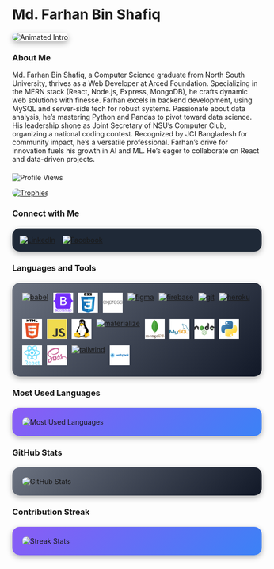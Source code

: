 <h1>Md. Farhan Bin Shafiq</h1>

<div style="margin: 20px 0;">
  <img src="https://readme-typing-svg.herokuapp.com?font=Raleway&color=8B5CF6&size=24&width=600&lines=Welcome+to+My+GitHub+Profile!;MERN+Stack+%7C+Data+Science+%7C+AI+%26+ML;Let's+Build+Something+Amazing!" alt="Animated Intro" style="border-radius: 15px; box-shadow: 0 4px 12px rgba(0,0,0,0.3);">
</div>

<h3>About Me</h3>
<p>
Md. Farhan Bin Shafiq, a Computer Science graduate from North South University, thrives as a  Web Developer at Arced Foundation. Specializing in the MERN stack (React, Node.js, Express, MongoDB), he crafts dynamic web solutions with finesse. Farhan excels in backend development, using MySQL and server-side tech for robust systems. Passionate about data analysis, he’s mastering Python and Pandas to pivot toward data science. His leadership shone as Joint Secretary of NSU’s Computer Club, organizing a national coding contest. Recognized by JCI Bangladesh for community impact, he’s a versatile professional. Farhan’s drive for innovation fuels his growth in AI and ML. He’s eager to collaborate on React and data-driven projects.
</p>

<div style="margin: 20px 0;">
  <p><img src="https://komarev.com/ghpvc/?username=farhanbinshafiq&label=Profile%20Views&color=8B5CF6&style=flat-square" alt="Profile Views" style="transition: transform 0.3s ease;" onmouseover="this.style.transform='scale(1.1)';" onmouseout="this.style.transform='scale(1)';"></p>
  <p><a href="https://github.com/ryo-ma/github-profile-trophy"><img src="https://github-profile-trophy.vercel.app/?username=farhanbinshafiq&theme=onedark&margin-w=10&margin-h=10" alt="Trophies" style="border-radius: 10px; transition: transform 0.3s ease;" onmouseover="this.style.transform='scale(1.02)';" onmouseout="this.style.transform='scale(1)';"></a></p>
</div>

<h3>Connect with Me</h3>
<div style="display: flex; justify-content: flex-start; gap: 15px; flex-wrap: wrap; background: #1F2937; padding: 15px; border-radius: 15px; margin: 20px 0; box-shadow: 0 4px 12px rgba(0,0,0,0.3); transition: transform 0.3s ease;" onmouseover="this.style.transform='scale(1.02)'; this.style.boxShadow='0 6px 16px rgba(0,0,0,0.4)';" onmouseout="this.style.transform='scale(1)'; this.style.boxShadow='0 4px 12px rgba(0,0,0,0.3)';">
  <a href="https://linkedin.com/in/farhan-bin-shafiq" target="_blank"><img src="https://raw.githubusercontent.com/rahuldkjain/github-profile-readme-generator/master/src/images/icons/Social/linked-in-alt.svg" alt="LinkedIn" height="40" width="40" style="transition: transform 0.3s ease;" onmouseover="this.style.transform='scale(1.2)';" onmouseout="this.style.transform='scale(1)';"></a>
  <a href="https://fb.com/farhanbshafiq" target="_blank"><img src="https://raw.githubusercontent.com/rahuldkjain/github-profile-readme-generator/master/src/images/icons/Social/facebook.svg" alt="Facebook" height="40" width="40" style="transition: transform 0.3s ease;" onmouseover="this.style.transform='scale(1.2)';" onmouseout="this.style.transform='scale(1)';"></a>
</div>

<h3>Languages and Tools</h3>
<div style="display: flex; flex-wrap: wrap; justify-content: flex-start; gap: 10px; background: linear-gradient(135deg, #6B7280, #111827); padding: 20px; border-radius: 15px; margin: 20px 0; box-shadow: 0 4px 12px rgba(0,0,0,0.3); transition: transform 0.3s ease;" onmouseover="this.style.transform='scale(1.02)'; this.style.boxShadow='0 6px 16px rgba(0,0,0,0.4)';" onmouseout="this.style.transform='scale(1)'; this.style.boxShadow='0 4px 12px rgba(0,0,0,0.3)';">
  <a href="https://babeljs.io/" target="_blank" rel="noreferrer"><img src="https://www.vectorlogo.zone/logos/babeljs/babeljs-icon.svg" alt="babel" width="40" height="40" style="transition: transform 0.3s ease;" onmouseover="this.style.transform='scale(1.2)';" onmouseout="this.style.transform='scale(1)';"></a>
  <a href="https://getbootstrap.com" target="_blank" rel="noreferrer"><img src="https://raw.githubusercontent.com/devicons/devicon/master/icons/bootstrap/bootstrap-plain-wordmark.svg" alt="bootstrap" width="40" height="40" style="transition: transform 0.3s ease;" onmouseover="this.style.transform='scale(1.2)';" onmouseout="this.style.transform='scale(1)';"></a>
  <a href="https://www.w3schools.com/css/" target="_blank" rel="noreferrer"><img src="https://raw.githubusercontent.com/devicons/devicon/master/icons/css3/css3-original-wordmark.svg" alt="css3" width="40" height="40" style="transition: transform 0.3s ease;" onmouseover="this.style.transform='scale(1.2)';" onmouseout="this.style.transform='scale(1)';"></a>
  <a href="https://expressjs.com" target="_blank" rel="noreferrer"><img src="https://raw.githubusercontent.com/devicons/devicon/master/icons/express/express-original-wordmark.svg" alt="express" width="40" height="40" style="transition: transform 0.3s ease;" onmouseover="this.style.transform='scale(1.2)';" onmouseout="this.style.transform='scale(1)';"></a>
  <a href="https://www.figma.com/" target="_blank" rel="noreferrer"><img src="https://www.vectorlogo.zone/logos/figma/figma-icon.svg" alt="figma" width="40" height="40" style="transition: transform 0.3s ease;" onmouseover="this.style.transform='scale(1.2)';" onmouseout="this.style.transform='scale(1)';"></a>
  <a href="https://firebase.google.com/" target="_blank" rel="noreferrer"><img src="https://www.vectorlogo.zone/logos/firebase/firebase-icon.svg" alt="firebase" width="40" height="40" style="transition: transform 0.3s ease;" onmouseover="this.style.transform='scale(1.2)';" onmouseout="this.style.transform='scale(1)';"></a>
  <a href="https://git-scm.com/" target="_blank" rel="noreferrer"><img src="https://www.vectorlogo.zone/logos/git-scm/git-scm-icon.svg" alt="git" width="40" height="40" style="transition: transform 0.3s ease;" onmouseover="this.style.transform='scale(1.2)';" onmouseout="this.style.transform='scale(1)';"></a>
  <a href="https://heroku.com" target="_blank" rel="noreferrer"><img src="https://www.vectorlogo.zone/logos/heroku/heroku-icon.svg" alt="heroku" width="40" height="40" style="transition: transform 0.3s ease;" onmouseover="this.style.transform='scale(1.2)';" onmouseout="this.style.transform='scale(1)';"></a>
  <a href="https://www.w3.org/html/" target="_blank" rel="noreferrer"><img src="https://raw.githubusercontent.com/devicons/devicon/master/icons/html5/html5-original-wordmark.svg" alt="html5" width="40" height="40" style="transition: transform 0.3s ease;" onmouseover="this.style.transform='scale(1.2)';" onmouseout="this.style.transform='scale(1)';"></a>
  <a href="https://developer.mozilla.org/en-US/docs/Web/JavaScript" target="_blank" rel="noreferrer"><img src="https://raw.githubusercontent.com/devicons/devicon/master/icons/javascript/javascript-original.svg" alt="javascript" width="40" height="40" style="transition: transform 0.3s ease;" onmouseover="this.style.transform='scale(1.2)';" onmouseout="this.style.transform='scale(1)';"></a>
  <a href="https://www.linux.org/" target="_blank" rel="noreferrer"><img src="https://raw.githubusercontent.com/devicons/devicon/master/icons/linux/linux-original.svg" alt="linux" width="40" height="40" style="transition: transform 0.3s ease;" onmouseover="this.style.transform='scale(1.2)';" onmouseout="this.style.transform='scale(1)';"></a>
  <a href="https://materializecss.com/" target="_blank" rel="noreferrer"><img src="https://raw.githubusercontent.com/prplx/svg-logos/5585531d45d294869c4eaab4d7cf2e9c167710a9/svg/materialize.svg" alt="materialize" width="40" height="40" style="transition: transform 0.3s ease;" onmouseover="this.style.transform='scale(1.2)';" onmouseout="this.style.transform='scale(1)';"></a>
  <a href="https://www.mongodb.com/" target="_blank" rel="noreferrer"><img src="https://raw.githubusercontent.com/devicons/devicon/master/icons/mongodb/mongodb-original-wordmark.svg" alt="mongodb" width="40" height="40" style="transition: transform 0.3s ease;" onmouseover="this.style.transform='scale(1.2)';" onmouseout="this.style.transform='scale(1)';"></a>
  <a href="https://www.mysql.com/" target="_blank" rel="noreferrer"><img src="https://raw.githubusercontent.com/devicons/devicon/master/icons/mysql/mysql-original-wordmark.svg" alt="mysql" width="40" height="40" style="transition: transform 0.3s ease;" onmouseover="this.style.transform='scale(1.2)';" onmouseout="this.style.transform='scale(1)';"></a>
  <a href="https://nodejs.org" target="_blank" rel="noreferrer"><img src="https://raw.githubusercontent.com/devicons/devicon/master/icons/nodejs/nodejs-original-wordmark.svg" alt="nodejs" width="40" height="40" style="transition: transform 0.3s ease;" onmouseover="this.style.transform='scale(1.2)';" onmouseout="this.style.transform='scale(1)';"></a>
  <a href="https://www.python.org" target="_blank" rel="noreferrer"><img src="https://raw.githubusercontent.com/devicons/devicon/master/icons/python/python-original.svg" alt="python" width="40" height="40" style="transition: transform 0.3s ease;" onmouseover="this.style.transform='scale(1.2)';" onmouseout="this.style.transform='scale(1)';"></a>
  <a href="https://reactjs.org/" target="_blank" rel="noreferrer"><img src="https://raw.githubusercontent.com/devicons/devicon/master/icons/react/react-original-wordmark.svg" alt="react" width="40" height="40" style="transition: transform 0.3s ease;" onmouseover="this.style.transform='scale(1.2)';" onmouseout="this.style.transform='scale(1)';"></a>
  <a href="https://sass-lang.com" target="_blank" rel="noreferrer"><img src="https://raw.githubusercontent.com/devicons/devicon/master/icons/sass/sass-original.svg" alt="sass" width="40" height="40" style="transition: transform 0.3s ease;" onmouseover="this.style.transform='scale(1.2)';" onmouseout="this.style.transform='scale(1)';"></a>
  <a href="https://tailwindcss.com/" target="_blank" rel="noreferrer"><img src="https://www.vectorlogo.zone/logos/tailwindcss/tailwindcss-icon.svg" alt="tailwind" width="40" height="40" style="transition: transform 0.3s ease;" onmouseover="this.style.transform='scale(1.2)';" onmouseout="this.style.transform='scale(1)';"></a>
  <a href="https://webpack.js.org" target="_blank" rel="noreferrer"><img src="https://raw.githubusercontent.com/devicons/devicon/d00d0969292a6569d45b06d3f350f463a0107b0d/icons/webpack/webpack-original-wordmark.svg" alt="webpack" width="40" height="40" style="transition: transform 0.3s ease;" onmouseover="this.style.transform='scale(1.2)';" onmouseout="this.style.transform='scale(1)';"></a>
</div>

<h3>Most Used Languages</h3>
<div style="background: linear-gradient(135deg, #8B5CF6, #3B82F6); padding: 20px; border-radius: 15px; margin: 20px 0; box-shadow: 0 4px 12px rgba(0,0,0,0.3); transition: transform 0.3s ease;" onmouseover="this.style.transform='scale(1.02)'; this.style.boxShadow='0 6px 16px rgba(0,0,0,0.4)';" onmouseout="this.style.transform='scale(1)'; this.style.boxShadow='0 4px 12px rgba(0,0,0,0.3)';">
  <img src="https://github-readme-stats.vercel.app/api/top-langs?username=farhanbinshafiq&show_icons=true&locale=en&layout=compact&hide_border=true&theme=transparent&cache_seconds=86400" alt="Most Used Languages" style="border-radius: 10px; transition: transform 0.3s ease;" onmouseover="this.style.transform='scale(1.02)';" onmouseout="this.style.transform='scale(1)';">
</div>

<h3>GitHub Stats</h3>
<div style="background: linear-gradient(135deg, #6B7280, #111827); padding: 20px; border-radius: 15px; margin: 20px 0; box-shadow: 0 4px 12px rgba(0,0,0,0.3); transition: transform 0.3s ease;" onmouseover="this.style.transform='scale(1.02)'; this.style.boxShadow='0 6px 16px rgba(0,0,0,0.4)';" onmouseout="this.style.transform='scale(1)'; this.style.boxShadow='0 4px 12px rgba(0,0,0,0.3)';">
  <img src="https://github-readme-stats.vercel.app/api?username=farhanbinshafiq&show_icons=true&locale=en&hide_border=true&theme=transparent" alt="GitHub Stats" style="border-radius: 10px; transition: transform 0.3s ease;" onmouseover="this.style.transform='scale(1.02)';" onmouseout="this.style.transform='scale(1)';">
</div>

<h3>Contribution Streak</h3>
<div style="background: linear-gradient(135deg, #8B5CF6, #3B82F6); padding: 20px; border-radius: 15px; margin: 20px 0; box-shadow: 0 4px 12px rgba(0,0,0,0.3); transition: transform 0.3s ease;" onmouseover="this.style.transform='scale(1.02)'; this.style.boxShadow='0 6px 16px rgba(0,0,0,0.4)';" onmouseout="this.style.transform='scale(1)'; this.style.boxShadow='0 4px 12px rgba(0,0,0,0.3)';">
  <img src="https://github-readme-streak-stats.herokuapp.com/?user=farhanbinshafiq&theme=transparent&hide_border=true&background=FFFFFF00&stroke=000000&ring=8B5CF6&fire=FF4500&currStreakNum=FFFFFF&sideNums=FFFFFF&currStreakLabel=FFFFFF&sideLabels=FFFFFF&dates=6B7280" alt="Streak Stats" style="border-radius: 10px; transition: transform 0.3s ease;" onmouseover="this.style.transform='scale(1.02)';" onmouseout="this.style.transform='scale(1)';">
</div>
